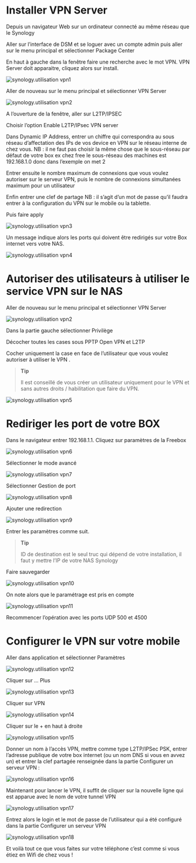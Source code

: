Installer VPN Server 
====================

Depuis un navigateur Web sur un ordinateur connecté au même réseau que
le Synology

Aller sur l’interface de DSM et se loguer avec un compte admin puis
aller sur le menu principal et sélectionner Package Center

En haut à gauche dans la fenêtre faire une recherche avec le mot VPN.
VPN Server doit apparaitre, cliquez alors sur install.

![synology.utilisation vpn1](../images/synology.utilisation_vpn1.png)

Aller de nouveau sur le menu principal et sélectionner VPN Server

![synology.utilisation vpn2](../images/synology.utilisation_vpn2.png)

A l’ouverture de la fenêtre, aller sur L2TP/IPSEC

Choisir l’option Enable L2TP/IPsec VPN server

Dans Dynamic IP Address, entrer un chiffre qui correspondra au sous
réseau d’affectation des IPs de vos device en VPN sur le réseau interne
de chez vous. NB : il ne faut pas choisir la même chose que le
sous-réseau par défaut de votre box ex chez free le sous-réseau des
machines est 192.168.1.0 donc dans l’exemple on met 2

Entrer ensuite le nombre maximum de connexions que vous voulez autoriser
sur le serveur VPN, puis le nombre de connexions simultanées maximum
pour un utilisateur

Enfin entrer une clef de partage NB : il s’agit d’un mot de passe qu’il
faudra entrer à la configuration du VPN sur le mobile ou la tablette.

Puis faire apply

![synology.utilisation vpn3](../images/synology.utilisation_vpn3.png)

Un message indique alors les ports qui doivent être redirigés sur votre
Box internet vers votre NAS.

![synology.utilisation vpn4](../images/synology.utilisation_vpn4.png)

Autoriser des utilisateurs à utiliser le service VPN sur le NAS 
===============================================================

Aller de nouveau sur le menu principal et sélectionner VPN Server

![synology.utilisation vpn2](../images/synology.utilisation_vpn2.png)

Dans la partie gauche sélectionner Privilège

Décocher toutes les cases sous PPTP Open VPN et L2TP

Cocher uniquement la case en face de l’utilisateur que vous voulez
autoriser à utiliser le VPN .

> **Tip**
>
> Il est conseillé de vous créer un utilisateur uniquement pour le VPN
> et sans autres droits / habilitation que faire du VPN.

![synology.utilisation vpn5](../images/synology.utilisation_vpn5.png)

Rediriger les port de votre BOX 
===============================

Dans le navigateur entrer 192.168.1.1. Cliquez sur paramètres de la
Freebox

![synology.utilisation vpn6](../images/synology.utilisation_vpn6.png)

Sélectionner le mode avancé

![synology.utilisation vpn7](../images/synology.utilisation_vpn7.png)

Sélectionner Gestion de port

![synology.utilisation vpn8](../images/synology.utilisation_vpn8.png)

Ajouter une redirection

![synology.utilisation vpn9](../images/synology.utilisation_vpn9.png)

Entrer les paramètres comme suit.

> **Tip**
>
> ID de destination est le seul truc qui dépend de votre installation,
> il faut y mettre l’IP de votre NAS Synology

Faire sauvegarder

![synology.utilisation vpn10](../images/synology.utilisation_vpn10.png)

On note alors que le paramétrage est pris en compte

![synology.utilisation vpn11](../images/synology.utilisation_vpn11.png)

Recommencer l’opération avec les ports UDP 500 et 4500

Configurer le VPN sur votre mobile 
==================================

Aller dans application et sélectionner Paramètres

![synology.utilisation vpn12](../images/synology.utilisation_vpn12.png)

Cliquer sur … Plus

![synology.utilisation vpn13](../images/synology.utilisation_vpn13.png)

Cliquer sur VPN

![synology.utilisation vpn14](../images/synology.utilisation_vpn14.png)

Cliquer sur le + en haut à droite

![synology.utilisation vpn15](../images/synology.utilisation_vpn15.png)

Donner un nom à l’accès VPN, mettre comme type L2TP/IPSec PSK, entrer
l’adresse publique de votre box internet (ou un nom DNS si vous en avvez
un) et entrer la clef partagée renseignée dans la partie Configurer un
serveur VPN :

![synology.utilisation vpn16](../images/synology.utilisation_vpn16.png)

Maintenant pour lancer le VPN, il suffit de cliquer sur la nouvelle
ligne qui est apparue avec le nom de votre tunnel VPN

![synology.utilisation vpn17](../images/synology.utilisation_vpn17.png)

Entrez alors le login et le mot de passe de l’utilisateur qui a été
configuré dans la partie Configurer un serveur VPN

![synology.utilisation vpn18](../images/synology.utilisation_vpn18.png)

Et voilà tout ce que vous faites sur votre téléphone c’est comme si vous
étiez en Wifi de chez vous !

